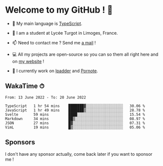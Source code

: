 # Welcome to my GitHub ! 🌃

- 🔭 My main language is [TypeScript](https://www.typescriptlang.org/).

- 🌱 I am a student at Lycée Turgot in Limoges, France.

- 📫 Need to contact me ? Send me <a href="mailto:mikkel@milescode.dev">a mail</a> !

- 💻 All my projects are open-source so you can so them all right here and on <a href="https://www.vexcited.ml">my website</a> !

- 👀 I currently work on [lpadder](https://github.com/Vexcited/lpadder) and [Pornote](https://github.com/Vexcited/Pornote).

## WakaTime ⏱

<!--START_SECTION:waka-->

```text
From: 13 June 2022 - To: 20 June 2022

TypeScript   1 hr 54 mins    ███████▓░░░░░░░░░░░░░░░░░   30.06 %
JavaScript   1 hr 49 mins    ███████▒░░░░░░░░░░░░░░░░░   28.78 %
Svelte       59 mins         ████░░░░░░░░░░░░░░░░░░░░░   15.54 %
Markdown     34 mins         ██▒░░░░░░░░░░░░░░░░░░░░░░   08.97 %
JSON         27 mins         █▓░░░░░░░░░░░░░░░░░░░░░░░   07.31 %
VimL         19 mins         █▒░░░░░░░░░░░░░░░░░░░░░░░   05.06 %
```

<!--END_SECTION:waka-->

## Sponsors

I don't have any sponsor actually, come back later if you want to sponsor me !
